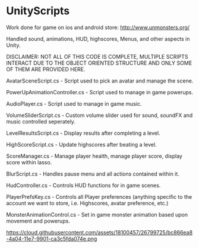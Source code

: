 # UnityScripts

Work done for game on ios and android store: http://www.unmonsters.org/

Handled sound, animations, HUD, highscores, Menus, and other aspects in Unity.

DISCLAIMER: NOT ALL OF THIS CODE IS COMPLETE, MULTIPLE SCRIPTS INTERACT DUE TO THE OBJECT ORIENTED STRUCTURE AND ONLY SOME OF 
THEM ARE PROVIDED HERE.

AvatarSceneScript.cs - Script used to pick an avatar and manage the scene.

PowerUpAnimationController.cs - Script used to manage in game powerups.

AudioPlayer.cs - Script used to manage in game music.

VolumeSliderScript.cs - Custom volume slider used for sound, soundFX and music controlled seperately.

LevelResultsScript.cs - Display results after completing a level.

HighScoreScript.cs - Update highscores after beating a level.

ScoreManager.cs - Manage player health, manage player score, display score within lasso.

BlurScript.cs - Handles pause menu and all actions contained within it.

HudController.cs - Controls HUD functions for in game scenes.

PlayerPrefsKey.cs - Controls all Player preferences (anything specific to the account we want to store, i.e. Highscores, avatar preference, etc.)

MonsterAnimationControl.cs - Set in game monster animation based upon movement and powerups.


https://cloud.githubusercontent.com/assets/18100457/26799725/bc866ea8-4a04-11e7-9901-ca3c5fda074e.png
